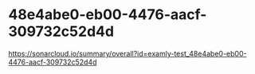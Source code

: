 # 48e4abe0-eb00-4476-aacf-309732c52d4d
https://sonarcloud.io/summary/overall?id=examly-test_48e4abe0-eb00-4476-aacf-309732c52d4d
